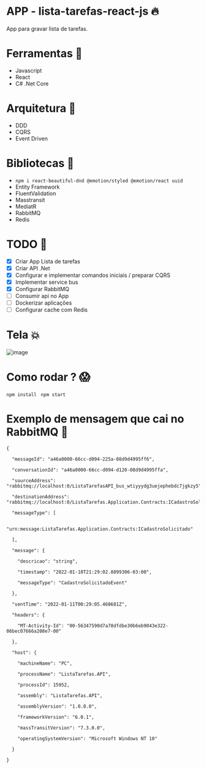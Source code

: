 # APP - lista-tarefas-react-js  🔥
App para gravar lista de tarefas.

# Ferramentas 💛

* Javascript
* React
* C# .Net Core

# Arquitetura 🔎

* DDD
* CQRS
* Event Driven

# Bibliotecas 🔔

* ```npm i react-beautiful-dnd @emotion/styled @emotion/react uuid```
* Entity Framework
* FluentValidation
* Masstransit
* MediatR
* RabbitMQ
* Redis

# TODO 👷 

- [x] Criar App Lista de tarefas
- [x] Criar API .Net
- [x] Configurar e implementar comandos iniciais / preparar CQRS
- [x] Implementar service bus
- [x] Configurar RabbitMQ
- [ ] Consumir api no App
- [ ] Dockerizar aplicações
- [ ] Configurar cache com Redis

# Tela 💥

![image](https://user-images.githubusercontent.com/8622005/148626750-3b641e8f-fa3c-48fe-95b1-7f85bc428bad.png)


# Como rodar ? 😱

```npm install ```
```npm start```

# Exemplo de mensagem que cai no RabbitMQ 👀

```
{

  "messageId": "a46a0000-66cc-d094-225a-08d9d4995ff6",

  "conversationId": "a46a0000-66cc-d094-d120-08d9d4995ffa",

  "sourceAddress": "rabbitmq://localhost:0/ListaTarefasAPI_bus_wtiyyydg3uejephebdc7jgkzy5",

  "destinationAddress": "rabbitmq://localhost:0/ListaTarefas.Application.Contracts:ICadastroSolicitado",

  "messageType": [

    "urn:message:ListaTarefas.Application.Contracts:ICadastroSolicitado"

  ],

  "message": {

    "descricao": "string",

    "timestamp": "2022-01-10T21:29:02.8899306-03:00",

    "messageType": "CadastroSolicitadoEvent"

  },

  "sentTime": "2022-01-11T00:29:05.468681Z",

  "headers": {

    "MT-Activity-Id": "00-56347590d7a78dfdbe30b6eb9043e322-06bec07666a208e7-00"

  },

  "host": {

    "machineName": "PC",

    "processName": "ListaTarefas.API",

    "processId": 15952,

    "assembly": "ListaTarefas.API",

    "assemblyVersion": "1.0.0.0",

    "frameworkVersion": "6.0.1",

    "massTransitVersion": "7.3.0.0",

    "operatingSystemVersion": "Microsoft Windows NT 10"

  }

}
```
